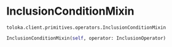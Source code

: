# InclusionConditionMixin
`toloka.client.primitives.operators.InclusionConditionMixin`

```python
InclusionConditionMixin(self, operator: InclusionOperator)
```

